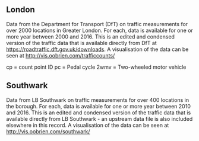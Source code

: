 ## London

Data from the Department for Transport (DfT) on traffic measurements for over 2000 locations in Greater London. For each, data is available for one or more year between 2000 and 2016. This is an edited and condensed version of the traffic data that is available directly from DfT at https://roadtraffic.dft.gov.uk/downloads. A visualisation of the data can be seen at http://vis.oobrien.com/trafficcounts/

cp = count point ID pc = Pedal cycle 2wmv = Two-wheeled motor vehicle

## Southwark

Data from LB Southwark on traffic measurements for over 400 locations in the borough. For each, data is available for one or more year between 2010 and 2016. This is an edited and condensed version of the traffic data that is available directly from LB Southwark - an upstream data file is also included elsewhere in this record. A visualisation of the data can be seen at http://vis.oobrien.com/southwark/
